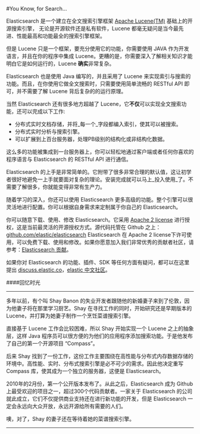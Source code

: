 #You Know, for Search...

Elasticsearch 是一个建立在全文搜索引擎框架 [Apache Lucene(TM)](https://lucene.apache.org/core/) 基础上的开源搜索引擎， 无论是开源软件还是私有软件，Lucene 都毫无疑问是当今最先进、性能最高和功能最全的搜索引擎框架。

但是 Lucene 只是一个框架，要充分使用它的功能，你需要使用 JAVA 作为开发语言，并且在你的程序中集成 Lucene。更糟的是，你需要深入了解相关知识才能明白它是如何运行的，Lucene **确实**非常复杂。

Elasticsearch 也是使用 Java 编写的，并且采用了 Lucene 来实现索引与搜索的功能。而且，在你使用它做全文搜索时，只需要使用简单流畅的 RESTful API 即可，并不需要了解 Lucene 背后复杂的的运行原理。

当然 Elasticsearch 还有很多地方超越了 Lucene，它**不仅**可以实现全文搜索功能，还可以完成以下工作:

* 分布式实时文档存储，并将_每一个_字段都编入索引，使其可以被搜索。
* 分布式实时分析与搜索引擎。
* 可以扩展到上百台服务器，处理PB级别的结构化或非结构化数据。

这么多的功能被集成到一台服务器上，你可以轻松地通过客户端或者任何你喜欢的程序语言与 Elasticsearch 的 RESTful API 进行通信。

Elasticsearch 的上手是非常简单的。它附带了很多非常合理的默认值，这让初学者很好地避免一上手就要面对复杂的理论。安装完成就可以马上_投入使用_了。不需要了解很多，你就能变得非常有生产力。

随着学习的深入，你还可以使用 Elasticsearch 更多高级的功能。整个引擎可以很灵活地进行配置。你可以根据自身需求来定制属于你自己的 Elasticsearch。

你可以随意下载、使用、修改 Elasticsearch。它采用 [Apache 2 license](http://www.apache.org/licenses/LICENSE-2.0.html) 进行授权，这是当前最灵活的开源授权方式。源代码托管在 Github 之上：[github.com/elastic/elasticsearch](https://github.com/elastic/elasticsearch)
Elasticsearch 在 Apache 2 license下许可使用，可以免费下载、使用和修改。如果你愿意加入我们非常优秀的贡献者社区，请参考：[Elasticsearch 贡献](https://github.com/elastic/elasticsearch/blob/master/CONTRIBUTING.md)。

如果你对 Elasticsearch 的功能、插件、SDK 等任何方面有疑问，都可以在这里提出 [discuss.elastic.co](https://discuss.elastic.co)，[elastic 中文社区](http://elasticsearch.cn/)。

####回忆时光
***************************************

多年以前，有个叫 Shay Banon 的失业开发者跟随他的新婚妻子来到了伦敦，因为他妻子将在那里学习厨艺。Shay 在寻找工作的同时，开始研究还是早期版本的 Lucene，并打算为她妻子制作一个烹饪菜谱搜索引擎。

直接基于 Lucene 工作会比较困难，所以 Shay 开始实现一个 Lucene 之上的抽象层，这样 Java 程序员可以很方便的为他们的应用程序添加搜索功能。于是他发布了自己的第一个开源项目 “Compass”。

后来 Shay 找到了一份工作，这份工作主要围绕在高性能与分布式内存数据存储的环境中。高性能、实时、分布式搜索引擎是必不可少的需求。因此他决定重写 Compass 库，使其成为一个独立的服务器，这便是 Elasticsearch。

2010年的2月份，第一个公开版本发布了。从此之后，Elasticsearch 成为 Github 上最受欢迎的项目之一，超过300个代码贡献者。一家关于 Elasticsearch 的公司就此成立，它们不仅提供商业支持还在进行新功能的开发，但是 Elasticsearch 一定会永远向大众开放，永远开源给所有需要的人们。

噢，对了，Shay 的妻子还在等待着她的菜谱搜索引擎。

***************************************
